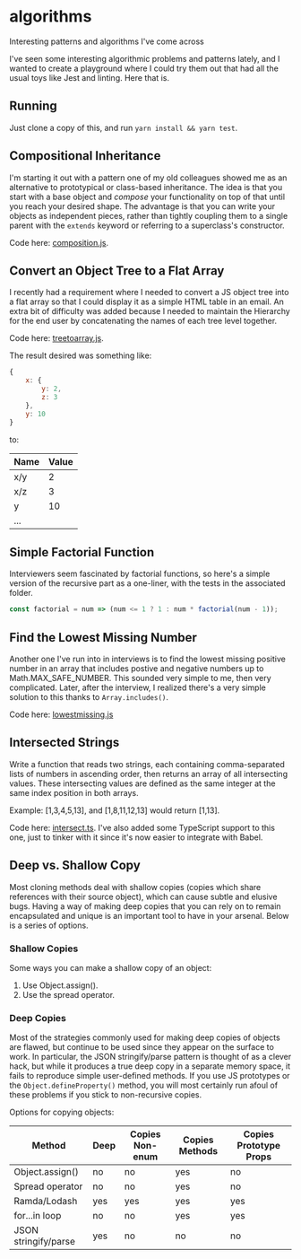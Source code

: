 # algorithms

Interesting patterns and algorithms I've come across

I've seen some interesting algorithmic problems and patterns lately, and I wanted to create a playground where I could try them out that had all the usual toys like Jest and linting. Here that is.

## Running

Just clone a copy of this, and run `yarn install && yarn test`.

## Compositional Inheritance

I'm starting it out with a pattern one of my old colleagues showed me as an alternative to prototypical or class-based inheritance. The idea is that you start with a base object and _compose_ your functionality on top of that until you reach your desired shape. The advantage is that you can write your objects as independent pieces, rather than tightly coupling them to a single parent with the `extends` keyword or referring to a superclass's constructor.

Code here: [composition.js](src/composition/composition.js).

## Convert an Object Tree to a Flat Array

I recently had a requirement where I needed to convert a JS object tree into a flat array so that I could display it as a simple HTML table in an email. An extra bit of difficulty was added because I needed to maintain the Hierarchy for the end user by concatenating the names of each tree level together.

Code here: [treetoarray.js](src/treetoarray/treetoarray.js).

The result desired was something like:

```js
{
	x: {
		y: 2,
		z: 3
	},
	y: 10
}
```

to:

| Name | Value |
| ---- | ----- |
| x/y  | 2     |
| x/z  | 3     |
| y    | 10    |
| ...  |

## Simple Factorial Function

Interviewers seem fascinated by factorial functions, so here's a simple version of the recursive part as a one-liner, with the tests in the associated folder.

```js
const factorial = num => (num <= 1 ? 1 : num * factorial(num - 1));
```

## Find the Lowest Missing Number

Another one I've run into in interviews is to find the lowest missing positive number in an array that includes postive and negative numbers up to Math.MAX_SAFE_NUMBER. This sounded very simple to me, then very complicated. Later, after the interview, I realized there's a very simple solution to this thanks to `Array.includes()`.

Code here: [lowestmissing.js](src/lowestmissing/lowestmissing.js)

## Intersected Strings

Write a function that reads two strings, each containing comma-separated lists of numbers in ascending order, then returns an array of all intersecting values. These intersecting values are defined as the same integer at the same index position in both arrays.

Example: [1,3,4,5,13], and [1,8,11,12,13] would return [1,13].

Code here: [intersect.ts](src/intersect/intersect.ts). I've also added some TypeScript support to this one, just to tinker with it since it's now easier to integrate with Babel.

## Deep vs. Shallow Copy

Most cloning methods deal with shallow copies (copies which share references with their source object), which can cause subtle and elusive bugs. Having a way of making deep copies that you can rely on to remain encapsulated and unique is an important tool to have in your arsenal. Below is a series of options.

### Shallow Copies

Some ways you can make a shallow copy of an object:

1. Use Object.assign().
1. Use the spread operator.

### Deep Copies

Most of the strategies commonly used for making deep copies of objects are flawed, but continue to be used since they appear on the surface to work. In particular, the JSON stringify/parse pattern is thought of as a clever hack, but while it produces a true deep copy in a separate memory space, it fails to reproduce simple user-defined methods. If you use JS prototypes or the `Object.defineProperty()` method, you will most certainly run afoul of these problems if you stick to non-recursive copies.

Options for copying objects:

| Method               | Deep | Copies Non-enum | Copies Methods | Copies Prototype Props |
| -------------------- | ---- | --------------- | -------------- | ---------------------- |
| Object.assign()      | no   | no              | yes            | no                     |
| Spread operator      | no   | no              | yes            | no                     |
| Ramda/Lodash         | yes  | yes             | yes            | yes                    |
| for...in loop        | no   | no              | yes            | yes                    |
| JSON stringify/parse | yes  | no              | no             | no                     |
